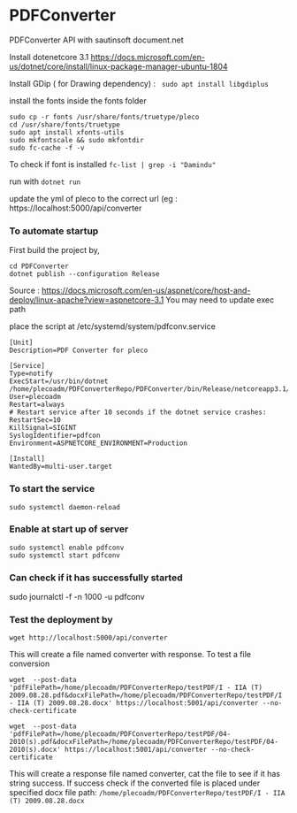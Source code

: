 # PDFConverter
PDFConverter API with sautinsoft document.net


Install dotenetcore 3.1
https://docs.microsoft.com/en-us/dotnet/core/install/linux-package-manager-ubuntu-1804

Install GDip ( for Drawing dependency) : 
`` sudo apt install libgdiplus``

install the fonts inside the fonts folder
``` 
sudo cp -r fonts /usr/share/fonts/truetype/pleco
cd /usr/share/fonts/truetype
sudo apt install xfonts-utils
sudo mkfontscale && sudo mkfontdir
sudo fc-cache -f -v
```

To check if font is installed
``fc-list | grep -i "Damindu"``

run with 
``dotnet run``

update the yml of pleco to the correct url (eg : https://localhost:5000/api/converter

### To automate startup 
First build the project by,
```
cd PDFConverter
dotnet publish --configuration Release
```
Source : https://docs.microsoft.com/en-us/aspnet/core/host-and-deploy/linux-apache?view=aspnetcore-3.1
You may need to update exec path

place the script at /etc/systemd/system/pdfconv.service
```
[Unit]
Description=PDF Converter for pleco

[Service]
Type=notify
ExecStart=/usr/bin/dotnet /home/plecoadm/PDFConverterRepo/PDFConverter/bin/Release/netcoreapp3.1/PDFConverter.dll
User=plecoadm
Restart=always
# Restart service after 10 seconds if the dotnet service crashes:
RestartSec=10
KillSignal=SIGINT
SyslogIdentifier=pdfcon
Environment=ASPNETCORE_ENVIRONMENT=Production

[Install]
WantedBy=multi-user.target
```

### To start the service
```
sudo systemctl daemon-reload
```
### Enable at start up of server
```
sudo systemctl enable pdfconv
sudo systemctl start pdfconv
```
### Can check if it has successfully started 

sudo journalctl -f -n 1000 -u pdfconv

### Test the deployment by
```
wget http://localhost:5000/api/converter
``` 
This will create a file named converter with response.
To test a file conversion
```
wget  --post-data 'pdfFilePath=/home/plecoadm/PDFConverterRepo/testPDF/I - IIA (T) 2009.08.28.pdf&docxFilePath=/home/plecoadm/PDFConverterRepo/testPDF/I - IIA (T) 2009.08.28.docx' https://localhost:5001/api/converter --no-check-certificate

wget  --post-data 'pdfFilePath=/home/plecoadm/PDFConverterRepo/testPDF/04-2010(s).pdf&docxFilePath=/home/plecoadm/PDFConverterRepo/testPDF/04-2010(s).docx' https://localhost:5001/api/converter --no-check-certificate
``` 
This will create a response file named converter, cat the file to see if it has string success.
If success check if the converted file is placed under specified docx file path: ``/home/plecoadm/PDFConverterRepo/testPDF/I - IIA (T) 2009.08.28.docx``
